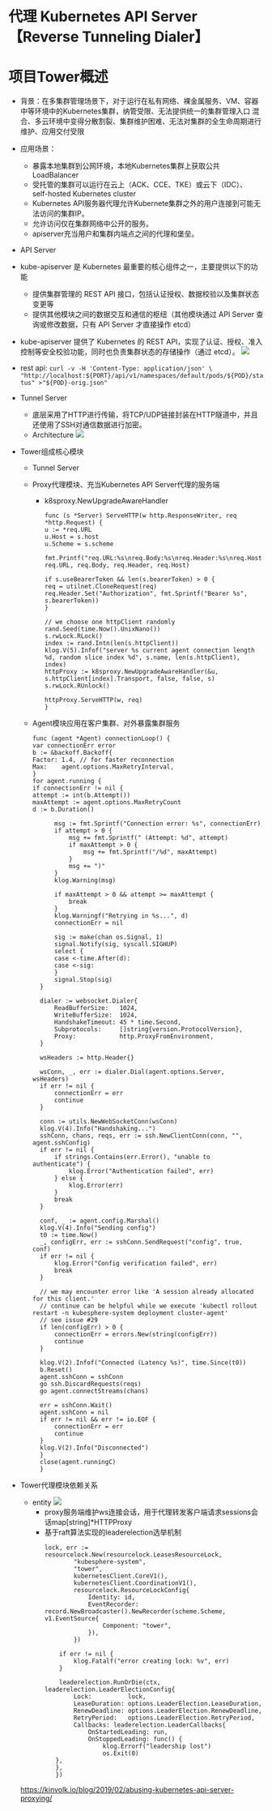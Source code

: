 
# 代理 Kubernetes API Server【Reverse Tunneling Dialer】

# 项目Tower概述
  - 背景：在多集群管理场景下，对于运行在私有网络、裸金属服务、VM、容器中等环境中的Kubernetes集群，纳管受限、无法提供统一的集群管理入口
    混合、多云环境中变得分散割裂、集群维护困难、无法对集群的全生命周期进行维护、应用交付受限

  - 应用场景：
    - 暴露本地集群到公网环境，本地Kubernetes集群上获取公共LoadBalancer
    - 受托管的集群可以运行在云上（ACK、CCE、TKE）或云下（IDC）、 self-hosted Kubernetes cluster
    - Kubernetes API服务器代理允许Kubernete集群之外的用户连接到可能无法访问的集群IP。
    - 允许访问仅在集群网络中公开的服务。
    - apiserver充当用户和集群内端点之间的代理和堡垒。
    
  - API Server
  - kube-apiserver 是 Kubernetes 最重要的核心组件之一，主要提供以下的功能
    - 提供集群管理的 REST API 接口，包括认证授权、数据校验以及集群状态变更等
    - 提供其他模块之间的数据交互和通信的枢纽（其他模块通过 API Server 查询或修改数据，只有 API Server 才直接操作 etcd）
  - kube-apiserver 提供了 Kubernetes 的 REST API，实现了认证、授权、准入控制等安全校验功能，同时也负责集群状态的存储操作（通过 etcd）。
  ![](kube-apiserver.png)
  - rest api:
    `
    curl -v -H 'Content-Type: application/json' \
    "http://localhost:${PORT}/api/v1/namespaces/default/pods/${POD}/status" >"${POD}-orig.json"
    `
  - Tunnel Server
    - 底层采用了HTTP进行传输，将TCP/UDP链接封装在HTTP隧道中，并且还使用了SSH对通信数据进行加密。
    - Architecture
    ![](chisel.png)
  - Tower组成核心模块
    - Tunnel Server
    - Proxy代理模块、充当Kubernetes API Server代理的服务端
      - k8sproxy.NewUpgradeAwareHandler
        ````
        func (s *Server) ServeHTTP(w http.ResponseWriter, req *http.Request) {
        u := *req.URL
        u.Host = s.host
        u.Scheme = s.scheme

        fmt.Printf("req.URL:%s\nreq.Body:%s\nreq.Header:%s\nreq.Host:%s\n", req.URL, req.Body, req.Header, req.Host)

        if s.useBearerToken && len(s.bearerToken) > 0 {
        req = utilnet.CloneRequest(req)
        req.Header.Set("Authorization", fmt.Sprintf("Bearer %s", s.bearerToken))
        }

        // we choose one httpClient randomly
        rand.Seed(time.Now().UnixNano())
        s.rwLock.RLock()
        index := rand.Intn(len(s.httpClient))
        klog.V(5).Infof("server %s current agent connection length %d, random slice index %d", s.name, len(s.httpClient), index)
        httpProxy := k8sproxy.NewUpgradeAwareHandler(&u, s.httpClient[index].Transport, false, false, s)
        s.rwLock.RUnlock()

        httpProxy.ServeHTTP(w, req)
        }
    - Agent模块应用在客户集群、对外暴露集群服务
       
      ````
      func (agent *Agent) connectionLoop() {
      var connectionErr error
      b := &backoff.Backoff{
      Factor: 1.4, // for faster reconnection
      Max:    agent.options.MaxRetryInterval,
      }
      for agent.running {
      if connectionErr != nil {
      attempt := int(b.Attempt())
      maxAttempt := agent.options.MaxRetryCount
      d := b.Duration()

    		msg := fmt.Sprintf("Connection error: %s", connectionErr)
    		if attempt > 0 {
    			msg += fmt.Sprintf(" (Attempt: %d", attempt)
    			if maxAttempt > 0 {
    				msg += fmt.Sprintf("/%d", maxAttempt)
    			}
    			msg += ")"
    		}
    		klog.Warning(msg)

    		if maxAttempt > 0 && attempt >= maxAttempt {
    			break
    		}
    		klog.Warningf("Retrying in %s...", d)
    		connectionErr = nil

    		sig := make(chan os.Signal, 1)
    		signal.Notify(sig, syscall.SIGHUP)
    		select {
    		case <-time.After(d):
    		case <-sig:
    		}
    		signal.Stop(sig)
    	}

    	dialer := websocket.Dialer{
    		ReadBufferSize:   1024,
    		WriteBufferSize:  1024,
    		HandshakeTimeout: 45 * time.Second,
    		Subprotocols:     []string{version.ProtocolVersion},
    		Proxy:            http.ProxyFromEnvironment,
    	}

    	wsHeaders := http.Header{}

    	wsConn, _, err := dialer.Dial(agent.options.Server, wsHeaders)
    	if err != nil {
    		connectionErr = err
    		continue
    	}

    	conn := utils.NewWebSocketConn(wsConn)
    	klog.V(4).Info("Handshaking...")
    	sshConn, chans, reqs, err := ssh.NewClientConn(conn, "", agent.sshConfig)
    	if err != nil {
    		if strings.Contains(err.Error(), "unable to authenticate") {
    			klog.Error("Authentication failed", err)
    		} else {
    			klog.Error(err)
    		}
    		break
    	}

    	conf, _ := agent.config.Marshal()
    	klog.V(4).Info("Sending config")
    	t0 := time.Now()
    	_, configErr, err := sshConn.SendRequest("config", true, conf)
    	if err != nil {
    		klog.Error("Config verification failed", err)
    		break
    	}

    	// we may encounter error like 'A session already allocated for this client.'
    	// continue can be helpful while we execute 'kubectl rollout restart -n kubesphere-system deployment cluster-agent'
    	// see issue #29
    	if len(configErr) > 0 {
    		connectionErr = errors.New(string(configErr))
    		continue
    	}

    	klog.V(2).Infof("Connected (Latency %s)", time.Since(t0))
    	b.Reset()
    	agent.sshConn = sshConn
    	go ssh.DiscardRequests(reqs)
    	go agent.connectStreams(chans)

    	err = sshConn.Wait()
    	agent.sshConn = nil
    	if err != nil && err != io.EOF {
    		connectionErr = err
    		continue
    	}
    	klog.V(2).Info("Disconnected")
        }
        close(agent.runningC)
        }  
  - Tower代理模块依赖关系
    - entity
      ![](remotedialer.png)
      - proxy服务端维护ws连接会话，用于代理转发客户端请求sessions会话map[string]*HTTPProxy
      - 基于raft算法实现的leaderelection选举机制
        ````
        lock, err := resourcelock.New(resourcelock.LeasesResourceLock,
				"kubesphere-system",
				"tower",
				kubernetesClient.CoreV1(),
				kubernetesClient.CoordinationV1(),
				resourcelock.ResourceLockConfig{
					Identity: id,
					EventRecorder: record.NewBroadcaster().NewRecorder(scheme.Scheme, v1.EventSource{
						Component: "tower",
					}),
				})

			if err != nil {
				klog.Fatalf("error creating lock: %v", err)
			}

			leaderelection.RunOrDie(ctx, leaderelection.LeaderElectionConfig{
				Lock:          lock,
				LeaseDuration: options.LeaderElection.LeaseDuration,
				RenewDeadline: options.LeaderElection.RenewDeadline,
				RetryPeriod:   options.LeaderElection.RetryPeriod,
				Callbacks: leaderelection.LeaderCallbacks{
					OnStartedLeading: run,
					OnStoppedLeading: func() {
						klog.Errorf("leadership lost")
						os.Exit(0)
           },
           },
           })
    https://kinvolk.io/blog/2019/02/abusing-kubernetes-api-server-proxying/
  
